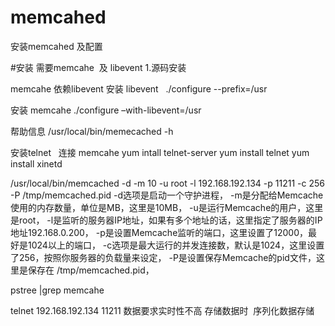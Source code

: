 # memcahed

安装memcahed  及配置


#安装
需要memcahe  及  libevent
 1.源码安装
 
 memcahe 依赖libevent
 安装  libevent   ./configure --prefix=/usr
 
 安装 memcahe  ./configure –with-libevent=/usr
 
 
 帮助信息   /usr/local/bin/memecached -h
 
 
 安装telnet   连接 memcahe
 yum intall telnet-server
 yum install telnet
 yum install xinetd
 
/usr/local/bin/memcached -d -m 10 -u root -l 192.168.192.134 -p 11211 -c 256 -P /tmp/memcached.pid
-d选项是启动一个守护进程，
-m是分配给Memcache使用的内存数量，单位是MB，这里是10MB，
-u是运行Memcache的用户，这里是root，
-l是监听的服务器IP地址，如果有多个地址的话，这里指定了服务器的IP地址192.168.0.200，
-p是设置Memcache监听的端口，这里设置了12000，最好是1024以上的端口，
-c选项是最大运行的并发连接数，默认是1024，这里设置了256，按照你服务器的负载量来设定，
-P是设置保存Memcache的pid文件，这里是保存在 /tmp/memcached.pid，

pstree |grep memcahe


telnet 192.168.192.134 11211
数据要求实时性不高
 存储数据时  序列化数据存储
 
